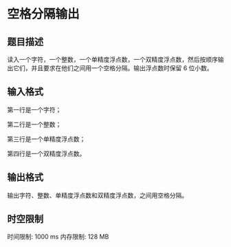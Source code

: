 # 空格分隔输出

## 题目描述

读入一个字符，一个整数，一个单精度浮点数，一个双精度浮点数，然后按顺序输出它们，并且要求在他们之间用一个空格分隔。输出浮点数时保留 $6$ 位小数。

## 输入格式

第一行是一个字符；

第二行是一个整数；

第三行是一个单精度浮点数；

第四行是一个双精度浮点数。

## 输出格式

输出字符、整数、单精度浮点数和双精度浮点数，之间用空格分隔。

## 时空限制

时间限制: 1000 ms
内存限制: 128 MB
